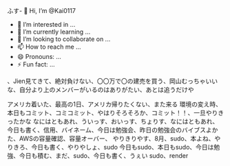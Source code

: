 ふす- 👋 Hi, I’m @Kai0117
- 👀 I’m interested in ...
- 🌱 I’m currently learning ...
- 💞️ I’m looking to collaborate on ...
- 📫 How to reach me ...
- 😄 Pronouns: ...
- ⚡ Fun fact: ...

<!---
Kai0117/Kai0117 is a ✨ special ✨ repository because its `README.md` (this file) appears on your GitHub profile.
You can click the Preview link to take a look at your changes.

リーダーぶるコード、うぇい、昨日できてかなかった、今日も朝から

データベース、アルゴリズム

頭を柔軟に

100日英語日記できた、AWSでデプロイな

夏だな〜,AWS難しいけど側の理解が先や

側の理解が先、tashのチケットとれた

AWSむずい、時間かかるね、でもやる...雨
勉強再開できた、もうちょうでデプロイ完了しそうなのでやりきろ
這い上がる、うぇい、ぎゃく採用、久しぶりにルアン、今日は書くデイ、AWSむず過ぎわろた
集中、今日も書く、スライドも描いていく、ほい、うぅ、進捗よくない、半年はもつのか、結局遠回りが一番の近道では一個一個やるしか
解ききりましょ、git理解する、今日もgit、今日も今日とてgit、クローン、リポジトリ、sudo、ローカルリポジトリ、岡山かえる　よ、岡山かえた　よ
--->、Jien見てきて、絶対負けない、〇〇万で〇の建売を買う、岡山むっちゃいいな、自分より上のメンバーがいるのはありがたい、あとは追うだけや
アメリカ着いた、最高の1日、アメリカ帰りたくない、また来る
環境の変え時、本日もコミット、コミコミット、やはりそろそろか、コミット！！、一旦やりきったかな
なにはともあれ、ういっす、おいっす、ちょりす、なにはともあれ、今日も書く、信用、バイネーム、今日は勉強会、昨日の勉強会のバイブスよかた、AWSの容量確認、容量オーバー、
やりきりやす、8月、sudo、本よね、やりきろ、今日も書く、やりやしょ、sudo
今日もsudo、本日もsudo、今日は勉強、今日も積む、まだ、sudo、今日も書く、うぇい
sudo、render